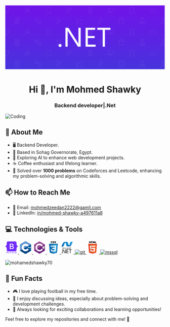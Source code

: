 # ![Banner](Dot.Net.png)
<h1 align="center">Hi 👋, I'm Mohmed Shawky</h1>
<h3 align="center">Backend developer|.Net</h3>

<img  style="position:relative;right:70" alt="Coding" width="300" src="https://cdn.dribbble.com/users/1162077/screenshots/3848914/programmer.gif"/>

## 🌟 About Me

- 🖥️ Backend Developer.
- 📍 Based in Sohag Governorate, Egypt.
- 🤖 Exploring AI to enhance web development projects.
- ☕ Coffee enthusiast and lifelong learner.
- 🧮 Solved over **1000 problems** on Codeforces and Leetcode, enhancing my problem-solving and algorithmic skills.


## 📫 How to Reach Me

- 💌 Email: [mohmedzeedan2222@gamil.com](mohmedzeedan2222@gamil.com)
- 💼 LinkedIn: [in/mohmed-shawky-a497611a8](in/mohmed-shawky-a497611a8)

## 💻 Technologies & Tools

<p align="left"> <a href="https://getbootstrap.com" target="_blank" rel="noreferrer"> <img src="https://raw.githubusercontent.com/devicons/devicon/master/icons/bootstrap/bootstrap-plain-wordmark.svg" alt="bootstrap" width="40" height="40"/> </a> <a href="https://www.w3schools.com/cpp/" target="_blank" rel="noreferrer"> <img src="https://raw.githubusercontent.com/devicons/devicon/master/icons/cplusplus/cplusplus-original.svg" alt="cplusplus" width="40" height="40"/> </a> <a href="https://www.w3schools.com/cs/" target="_blank" rel="noreferrer"> <img src="https://raw.githubusercontent.com/devicons/devicon/master/icons/csharp/csharp-original.svg" alt="csharp" width="40" height="40"/> </a> <a href="https://www.w3schools.com/css/" target="_blank" rel="noreferrer"> <img src="https://raw.githubusercontent.com/devicons/devicon/master/icons/css3/css3-original-wordmark.svg" alt="css3" width="40" height="40"/> </a> <a href="https://dotnet.microsoft.com/" target="_blank" rel="noreferrer"> <img src="https://raw.githubusercontent.com/devicons/devicon/master/icons/dot-net/dot-net-original-wordmark.svg" alt="dotnet" width="40" height="40"/> </a> <a href="https://git-scm.com/" target="_blank" rel="noreferrer"> <img src="https://www.vectorlogo.zone/logos/git-scm/git-scm-icon.svg" alt="git" width="40" height="40"/> </a> <a href="https://www.w3.org/html/" target="_blank" rel="noreferrer"> <img src="https://raw.githubusercontent.com/devicons/devicon/master/icons/html5/html5-original-wordmark.svg" alt="html5" width="40" height="40"/> </a> <a href="https://www.microsoft.com/en-us/sql-server" target="_blank" rel="noreferrer"> <img src="https://www.svgrepo.com/show/303229/microsoft-sql-server-logo.svg" alt="mssql" width="40" height="40"/> </a> </p>

<p><img align="center" src="https://github-readme-stats.vercel.app/api/top-langs?username=mohamedshawky70&show_icons=true&locale=en&layout=compact" alt="mohamedshawky70" /></p>

## 🌱 Fun Facts

- 🎮 I love playing football in my free time.
- 📝 I enjoy discussing ideas, especially about problem-solving and development challenges.
- 🌟 Always looking for exciting collaborations and learning opportunities!

Feel free to explore my repositories and connect with me! 🚀
